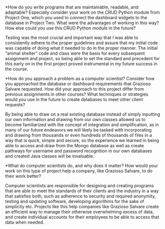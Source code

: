 *How do you write programs that are maintainable, readable, and adaptable? Especially consider your work on the CRUD Python module from Project One, which you used to connect the dashboard widgets to the database in Project Two. What were the advantages of working in this way? How else could you use this CRUD Python module in the future?

Testing was the most crucial and important way that I was able to consistently adhere to the proper guidelines and assure that my initial code was capable of doing what it needed to do in the proper manner. The initial “animal shelter” code and class were the basis for every subsequent assignment and project, so being able to set the standard and precedent for this early on in the first project proved instrumental in my future success in the course.

*How do you approach a problem as a computer scientist? Consider how you approached the database or dashboard requirements that Grazioso Salvare requested. How did your approach to this project differ from previous assignments in other courses? What techniques or strategies would you use in the future to create databases to meet other client requests?

By being able to draw on a real existing database instead of simply inputting our own information and drawing from our own classes allowed us to become familiarized with the concept of integration and simplification, as in many of our future endeavors we will likely be tasked with incorporating and drawing from thousands or even hundreds of thousands of files in a way that is quick, simple and secure, so the experience we learned in being able to access and draw from the Mongo database as well as create pathways for username and password recognition in our own databases and created Java classes will be invaluable.

*What do computer scientists do, and why does it matter? How would your work on this type of project help a company, like Grazioso Salvare, to do their work better?

Computer scientists are responsible for designing and creating programs that are able to meet the standards of their clients and the industry in a way that satisfies both, such as adherence to security and required anonymity, testing and updating software, developing algorithms for the sake of simplicity etc. Projects like this help companies like Grazioso Salvare create an efficient way to manage their otherwise overwhelming excess of data, and create individual accounts for their employees to be able to access that data when needed.
